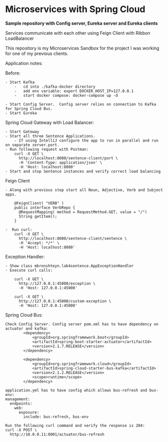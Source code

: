# Microservices with Spring Cloud

**Sample repository with Config server, Eureka server and Eureka clients**

Services communicate with each other using Feign Client with Ribbon LoadBalancer

This repository is my Microservices Sandbox for the project I was working for one of my previous clients. 

Application notes:

Before:

    - Start Kafka
        -   cd into ./kafka-docker directory
        -   add env variable: export DOCKER_HOST_IP=127.0.0.1
        -   start docker compose: docker-compose up -d
        
    - Start Config Server.  Config server relies on connection to Kafka for Spring Cloud Bus.
    - Start Eureka

Spring Cloud Gateway with Load Balancer:

    - Start Gateway
    - Start all three Sentence Applications. 
        - If using IntelliJ configure the app to run in parallel and run on separate server.port.
    - Run following request with Postman:
        curl -X GET \
          http://localhost:8080/sentence-client/port \
          -H 'Content-Type: application/json' \
          -H 'Host: localhost:8080'
    - Start and stop Sentence instances and verify correct load balancing

Feign Client

    - Along with previous step start all Noun, Adjective, Verb and Subject apps.
    
        @FeignClient( "VERB" )
        public interface VerbRepo {
          @RequestMapping( method = RequestMethod.GET, value = "/")
          String getItem();
        }
   
    -  Run curl:
        curl -X GET \
          http://localhost:8080/sentence-client/sentence \
          -H 'Accept: */*' \
          -H 'Host: localhost:8080'

Exception Handler:

    - Show class mbronshteyn.lab4sentence.AppExceptionHandler
    - Execute curl calls:
    
        curl -X GET \
          http://127.0.0.1:45000/exception \
          -H 'Host: 127.0.0.1:45000'

        curl -X GET \
          http://127.0.0.1:45000/custom-exception \
          -H 'Host: 127.0.0.1:45000'

Spring Cloud Bus:
    
    Check Config Server. Config server pom.xml has to have dependency on actuator and kafka:
            <dependency>
                <groupId>org.springframework.boot</groupId>
                <artifactId>spring-boot-starter-actuator</artifactId>
                <version>2.1.7.RELEASE</version>
            </dependency>
            
            <dependency>
                <groupId>org.springframework.cloud</groupId>
                <artifactId>spring-cloud-starter-bus-kafka</artifactId>
                <version>2.1.2.RELEASE</version>
                <scope>runtime</scope>
            </dependency>  
    
    application.yml has to have config which allows bus-refresh and bus-env:
    management:
      endpoints:
        web:
          exposure:
            include: bus-refresh, bus-env
            
    Run the following curl command and verify the response is 204:
    curl -X POST \
      http://10.0.0.11:8001/actuator/bus-refresh 
      
    




